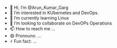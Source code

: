 - 👋 Hi, I’m @Arun_Kumar_Garg
- 👀 I’m interested in KUbernetes and DevOps.
- 🌱 I’m currently learning Linux
- 💞️ I’m looking to collaborate on DevOPs Operations
- 📫 How to reach me ...
- 😄 Pronouns: ...
- ⚡ Fun fact: ...

<!---
iamarunkumargarg/iamarunkumargarg is a ✨ special ✨ repository because its `README.md` (this file) appears on your GitHub profile.
You can click the Preview link to take a look at your changes.
--->
